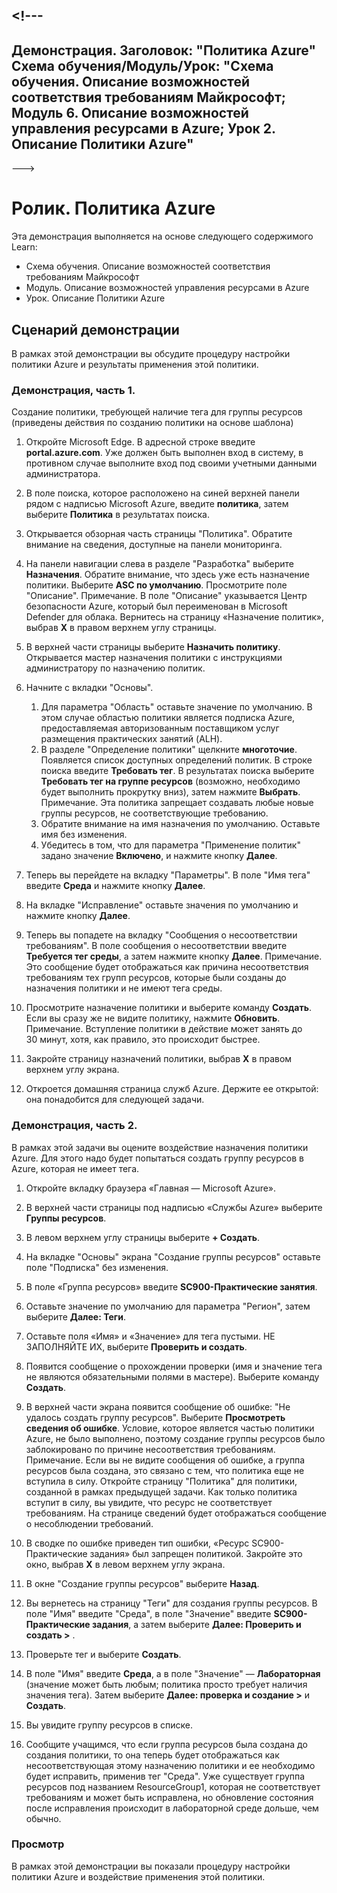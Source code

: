 <a name="---"></a><!---
---
Демонстрация. Заголовок: "Политика Azure" Схема обучения/Модуль/Урок: "Схема обучения. Описание возможностей соответствия требованиям Майкрософт; Модуль 6. Описание возможностей управления ресурсами в Azure; Урок 2. Описание Политики Azure"
---
--->

# <a name="demo-azure-policy"></a>Ролик. Политика Azure

Эта демонстрация выполняется на основе следующего содержимого Learn:

- Схема обучения. Описание возможностей соответствия требованиям Майкрософт
- Модуль. Описание возможностей управления ресурсами в Azure
- Урок. Описание Политики Azure

## <a name="demo-scenario"></a>Сценарий демонстрации

В рамках этой демонстрации вы обсудите процедуру настройки политики Azure и результаты применения этой политики.

### <a name="demo-part-1"></a>Демонстрация, часть 1.

Создание политики, требующей наличие тега для группы ресурсов (приведены действия по созданию политики на основе шаблона)

1. Откройте Microsoft Edge. В адресной строке введите **portal.azure.com**.  Уже должен быть выполнен вход в систему, в противном случае выполните вход под своими учетными данными администратора.

1. В поле поиска, которое расположено на синей верхней панели рядом с надписью Microsoft Azure, введите **политика**, затем выберите **Политика** в результатах поиска.

1. Открывается обзорная часть страницы "Политика". Обратите внимание на сведения, доступные на панели мониторинга.

1. На панели навигации слева в разделе "Разработка" выберите **Назначения**.  Обратите внимание, что здесь уже есть назначение политики. Выберите **ASC по умолчанию**.  Просмотрите поле "Описание". Примечание. В поле "Описание" указывается Центр безопасности Azure, который был переименован в Microsoft Defender для облака.  Вернитесь на страницу «Назначение политик», выбрав **X** в правом верхнем углу страницы.

1. В верхней части страницы выберите **Назначить политику**. Открывается мастер назначения политики с инструкциями администратору по назначению политик.

1. Начните с вкладки "Основы".
    1. Для параметра "Область" оставьте значение по умолчанию. В этом случае областью политики является подписка Azure, предоставляемая авторизованным поставщиком услуг размещения практических занятий (ALH).
    1. В разделе "Определение политики" щелкните **многоточие**.  Появляется список доступных определений политик.  В строке поиска введите **Требовать тег**. В результатах поиска выберите **Требовать тег на группе ресурсов** (возможно, необходимо будет выполнить прокрутку вниз), затем нажмите **Выбрать**.  Примечание. Эта политика запрещает создавать любые новые группы ресурсов, не соответствующие требованию.  
    1. Обратите внимание на имя назначения по умолчанию.  Оставьте имя без изменения.
    1. Убедитесь в том, что для параметра "Применение политик" задано значение **Включено**, и нажмите кнопку **Далее**.

1. Теперь вы перейдете на вкладку "Параметры". В поле "Имя тега" введите **Среда** и нажмите кнопку **Далее**.

1. На вкладке "Исправление" оставьте значения по умолчанию и нажмите кнопку **Далее**.

1. Теперь вы попадете на вкладку "Сообщения о несоответствии требованиям". В поле сообщения о несоответствии введите **Требуется тег среды**, а затем нажмите кнопку **Далее**. Примечание. Это сообщение будет отображаться как причина несоответствия требованиям тех групп ресурсов, которые были созданы до назначения политики и не имеют тега среды.  

1. Просмотрите назначение политики и выберите команду **Создать**.  Если вы сразу же не видите политику, нажмите **Обновить**. Примечание. Вступление политики в действие может занять до 30 минут, хотя, как правило, это происходит быстрее.

1. Закройте страницу назначений политики, выбрав **X** в правом верхнем углу экрана.

1. Откроется домашняя страница служб Azure.  Держите ее открытой: она понадобится для следующей задачи.

### <a name="demo-part-2"></a>Демонстрация, часть 2.

В рамках этой задачи вы оцените воздействие назначения политики Azure. Для этого надо будет попытаться создать группу ресурсов в Azure, которая не имеет тега.

1. Откройте вкладку браузера «Главная — Microsoft Azure».

1. В верхней части страницы под надписью «Службы Azure» выберите **Группы ресурсов**.

1. В левом верхнем углу страницы выберите **+ Создать**.

1. На вкладке "Основы" экрана "Создание группы ресурсов" оставьте поле "Подписка" без изменения.

1. В поле «Группа ресурсов» введите **SC900-Практические занятия**.

1. Оставьте значение по умолчанию для параметра "Регион", затем выберите **Далее: Теги**.

1. Оставьте поля «Имя» и «Значение» для тега пустыми.  НЕ ЗАПОЛНЯЙТЕ ИХ, выберите **Проверить и создать**.

1. Появится сообщение о прохождении проверки (имя и значение тега не являются обязательными полями в мастере). Выберите команду **Создать**.

1. В верхней части экрана появится сообщение об ошибке: "Не удалось создать группу ресурсов". Выберите **Просмотреть сведения об ошибке**. Условие, которое является частью политики Azure, не было выполнено, поэтому создание группы ресурсов было заблокировано по причине несоответствия требованиям. Примечание. Если вы не видите сообщения об ошибке, а группа ресурсов была создана, это связано с тем, что политика еще не вступила в силу.  Откройте страницу "Политика" для политики, созданной в рамках предыдущей задачи. Как только политика вступит в силу, вы увидите, что ресурс не соответствует требованиям.  На странице сведений будет отображаться сообщение о несоблюдении требований.

1. В сводке по ошибке приведен тип ошибки, «Ресурс SC900-Практические задания» был запрещен политикой.  Закройте это окно, выбрав **X** в левом верхнем углу экрана.

1. В окне "Создание группы ресурсов" выберите **Назад**.

1. Вы вернетесь на страницу "Теги" для создания группы ресурсов.  В поле "Имя" введите "Среда", в поле "Значение" введите **SC900-Практические задания**, а затем выберите **Далее: Проверить и создать >** .

1. Проверьте тег и выберите **Создать**.

1. В поле "Имя" введите **Среда**, а в поле "Значение" — **Лабораторная** (значение может быть любым; политика просто требует наличия значения тега). Затем выберите **Далее: проверка и создание >** и **Создать**.

1. Вы увидите группу ресурсов в списке.  

1. Сообщите учащимся, что если группа ресурсов была создана до создания политики, то она теперь будет отображаться как несоответствующая этому назначению политики и ее необходимо будет исправить, применив тег "Среда".  Уже существует группа ресурсов под названием ResourceGroup1, которая не соответствует требованиям и может быть исправлена, но обновление состояния после исправления происходит в лабораторной среде дольше, чем обычно.

### <a name="review"></a>Просмотр

В рамках этой демонстрации вы показали процедуру настройки политики Azure и воздействие применения этой политики.
